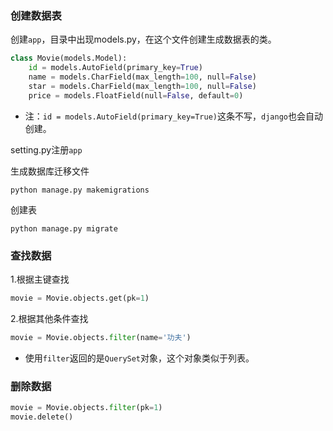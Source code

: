 ### 创建数据表
创建`app`，目录中出现models.py，在这个文件创建生成数据表的类。

```python
class Movie(models.Model):
    id = models.AutoField(primary_key=True)
    name = models.CharField(max_length=100, null=False)
    star = models.CharField(max_length=100, null=False)
    price = models.FloatField(null=False, default=0)
```
* 注：`id = models.AutoField(primary_key=True)`这条不写，`django`也会自动创建。

setting.py注册`app`

生成数据库迁移文件

```
python manage.py makemigrations
```

创建表

```
python manage.py migrate
```

### 查找数据
1.根据主键查找

```python
movie = Movie.objects.get(pk=1)
```
2.根据其他条件查找

```python
movie = Movie.objects.filter(name='功夫')
```
* 使用`filter`返回的是`QuerySet`对象，这个对象类似于列表。

### 删除数据

```python
movie = Movie.objects.filter(pk=1)
movie.delete()

```

